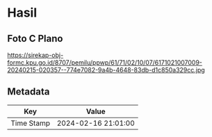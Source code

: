# Hasil

## Foto C Plano

https://sirekap-obj-formc.kpu.go.id/8707/pemilu/ppwp/61/71/02/10/07/6171021007009-20240215-020357--774e7082-9a4b-4648-83db-d1c850a329cc.jpg


## Metadata

| Key        | Value               |
| ---------- | ------------------- |
| Time Stamp | 2024-02-16 21:01:00 |



